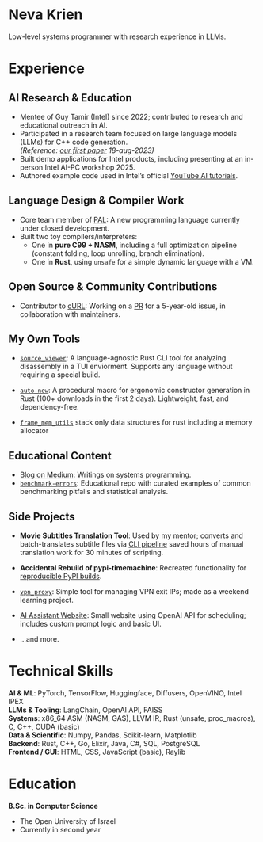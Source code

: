 # Neva Krien
Low-level systems programmer with research experience in LLMs.

# Experience

## AI Research & Education

- Mentee of Guy Tamir (Intel) since 2022; contributed to research and educational outreach in AI.
- Participated in a research team focused on large language models (LLMs) for C++ code generation.  
  *(Reference: [our first paper](https://arxiv.org/abs/2308.09440) 18-aug-2023)*
- Built demo applications for Intel products, including presenting at an in-person Intel AI-PC workshop 2025.
- Authored example code used in Intel’s official [YouTube AI tutorials](https://www.youtube.com/watch?v=6-ToSvHidy0&list=PLXB3P9W0qDDhtDAjs1U2arVWiyq9z3nDS&index=5).

## Language Design & Compiler Work

- Core team member of [PAL](https://social.programming-language.design/t/radical-determinism/25): A new programming language currently under closed development.
- Built two toy compilers/interpreters:
  - One in **pure C99 + NASM**, including a full optimization pipeline (constant folding, loop unrolling, branch elimination).
  - One in **Rust**, using `unsafe` for a simple dynamic language with a VM.

## Open Source & Community Contributions

- Contributor to [cURL](https://github.com/curl/curl): Working on a [PR](https://github.com/curl/curl/pull/17152) for a 5-year-old issue, in collaboration with maintainers.

## My Own Tools

- [`source_viewer`](https://crates.io/crates/source_viewer): A language-agnostic Rust CLI tool for analyzing disassembly in a TUI enviorment. Supports any language without requiring a special build.
- [`auto_new`](https://crates.io/crates/auto_new): A procedural macro for ergonomic constructor generation in Rust (100+ downloads in the first 2 days). Lightweight, fast, and dependency-free.

- [`frame_mem_utils`](https://github.com/nevakrien/frame_mem_utils) stack only data structures for rust including a memory allocator

## Educational Content

- [Blog on Medium](https://medium.com/@nevo.krien): Writings on systems programming.
- [`benchmark-errors`](https://github.com/nevakrien/benchmark-errors): Educational repo with curated examples of common benchmarking pitfalls and statistical analysis.

## Side Projects

- **Movie Subtitles Translation Tool**: Used by my mentor; converts and batch-translates subtitle files via [CLI pipeline](https://github.com/nevakrien/srt_translate) saved hours of manual translation work for 30 minutes of scripting.
- **Accidental Rebuild of pypi-timemachine**: Recreated functionality for [reproducible PyPI builds](https://github.com/nevakrien/time_machine_pip).
- [`vpn_proxy`](https://github.com/nevakrien/vpn_proxy): Simple tool for managing VPN exit IPs; made as a weekend learning project.
- [AI Assistant Website](https://github.com/nevakrien/ai_secretary2): Small website using OpenAI API for scheduling; includes custom prompt logic and basic UI.

- ...and more.

# Technical Skills

**AI & ML**: PyTorch, TensorFlow, Huggingface, Diffusers, OpenVINO, Intel IPEX  
**LLMs & Tooling**: LangChain, OpenAI API, FAISS  
**Systems**: x86_64 ASM (NASM, GAS), LLVM IR, Rust (unsafe, proc_macros), C, C++, CUDA (basic)  
**Data & Scientific**: Numpy, Pandas, Scikit-learn, Matplotlib  
**Backend**: Rust, C++, Go, Elixir, Java, C#, SQL, PostgreSQL  
**Frontend / GUI**: HTML, CSS, JavaScript (basic), Raylib  

# Education

**B.Sc. in Computer Science**  
- The Open University of Israel  
- Currently in second year
